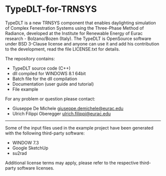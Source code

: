 # TypeDLT-for-TRNSYS

TypeDLT is a new TRNSYS component that enables daylighting simulation of Complex Fenestration Systems using the Three-Phase Method of Radiance, developed at the Institute for Renewable Energy of Eurac research - Bolzano/Bozen (Italy).
The TypeDLT is OpenSource software under BSD 3-Clause license and anyone can use it and add his contribution to the development, read the file LICENSE.txt for details. 

The repository contains:
* TypeDLT source code (C++)
* dll compiled for WINDOWS 8.1 64bit  
* Batch file for the dll compilation 
* Documentation (user guide and tutorial) 
* File example

For any problem or question please contact:
* Giuseppe De Michele giuseppe.demichele@eurac.edu 
* Ulrich Filippi Oberegger ulrich.filippi@eurac.edu 


******************************************************

Some of the input files used in the example project have been generated with the following third-party software:

* WINDOW 7.3
* Google SketchUp
* su2rad

Additional license terms may apply, please refer to the respective third-party software licenses.

